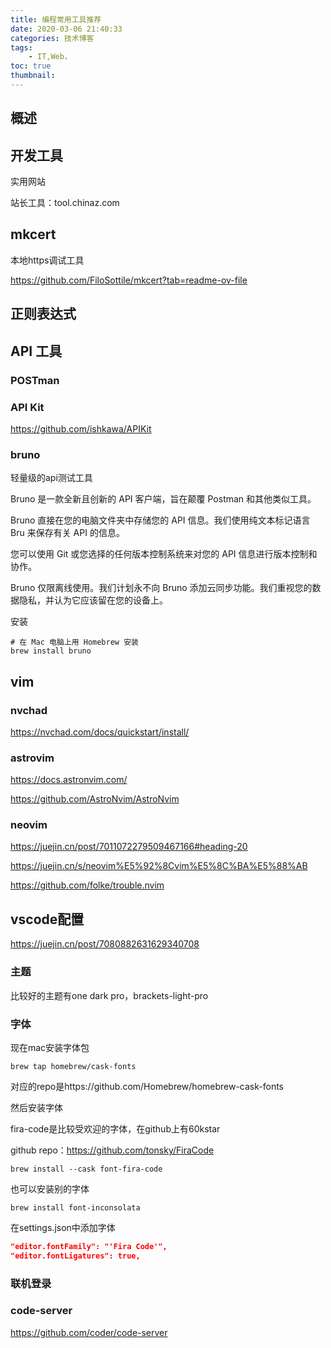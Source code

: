 ```yaml
---
title: 编程常用工具推荐
date: 2020-03-06 21:40:33
categories: 技术博客
tags:
    - IT,Web，
toc: true
thumbnail: 
---
```


## 概述



<!--more-->

## 开发工具

实用网站

站长工具：tool.chinaz.com



## mkcert

本地https调试工具

https://github.com/FiloSottile/mkcert?tab=readme-ov-file



## 正则表达式





## API 工具



### POSTman



### API Kit

https://github.com/ishkawa/APIKit



### bruno

轻量级的api测试工具 

Bruno 是一款全新且创新的 API 客户端，旨在颠覆 Postman 和其他类似工具。

Bruno 直接在您的电脑文件夹中存储您的 API 信息。我们使用纯文本标记语言 Bru 来保存有关 API 的信息。

您可以使用 Git 或您选择的任何版本控制系统来对您的 API 信息进行版本控制和协作。

Bruno 仅限离线使用。我们计划永不向 Bruno 添加云同步功能。我们重视您的数据隐私，并认为它应该留在您的设备上。

安装

```shell
# 在 Mac 电脑上用 Homebrew 安装
brew install bruno
```



## vim

### nvchad

https://nvchad.com/docs/quickstart/install/



### astrovim

https://docs.astronvim.com/

https://github.com/AstroNvim/AstroNvim



### neovim

https://juejin.cn/post/7011072279509467166#heading-20

https://juejin.cn/s/neovim%E5%92%8Cvim%E5%8C%BA%E5%88%AB

https://github.com/folke/trouble.nvim



## vscode配置

https://juejin.cn/post/7080882631629340708

### 主题

比较好的主题有one dark pro，brackets-light-pro

### 字体

现在mac安装字体包

```shell
brew tap homebrew/cask-fonts
```

对应的repo是https://github.com/Homebrew/homebrew-cask-fonts

然后安装字体

fira-code是比较受欢迎的字体，在github上有60kstar

github repo：https://github.com/tonsky/FiraCode

```shell
brew install --cask font-fira-code
```

也可以安装别的字体

```shell
brew install font-inconsolata
```

在settings.json中添加字体

```json
"editor.fontFamily": "'Fira Code'",
"editor.fontLigatures": true,
```



### 联机登录



### code-server

https://github.com/coder/code-server

